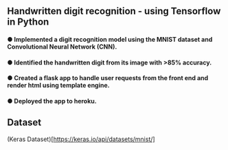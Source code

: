 ## Handwritten digit recognition - using Tensorflow in Python

#### ● Implemented a digit recognition model using the MNIST dataset and Convolutional Neural Network (CNN).
#### ● Identified the handwritten digit from its image with >85% accuracy.
#### ● Created a flask app to handle user requests from the front end and render html using template engine.
#### ● Deployed the app to heroku.

## Dataset
(Keras Dataset)[https://keras.io/api/datasets/mnist/]
